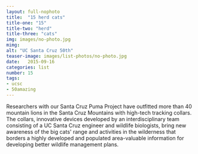 ```yaml
---
layout: full-nophoto
title:  "15 herd cats"
title-one: "15"
title-two: "herd"
title-three: "cats"
img: images/no-photo.jpg
mimg: 
alt: "UC Santa Cruz 50th"
teaser-image: images/list-photos/no-photo.jpg
date:   2015-09-16
categories: list
number: 15
tags:
- ucsc
- 50amazing
---
```

Researchers with our Santa Cruz Puma Project have outfitted more than 40 mountain lions in the Santa Cruz Mountains with high-tech tracking collars. The collars, innovative devices developed by an interdisciplinary team consisting of a UC Santa Cruz engineer and wildlife biologists, bring new awareness of the big cats' range and activities in the wilderness that borders a highly developed and populated area-valuable information for developing better wildlife management plans.